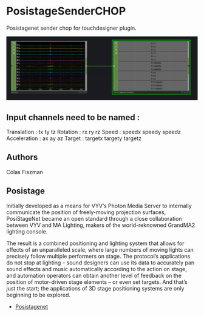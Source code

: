 # PosistageSenderCHOP
Posistagenet sender chop for touchdesigner plugin.

![node](https://github.com/colasf/PosistageSenderCHOP/blob/master/image/node.PNG?raw=true)

## Input channels need to be named :
Translation : tx ty tz
Rotation : rx ry rz
Speed : speedx speedy speedz
Acceleration : ax ay az
Target : targetx  targety targetz

## Authors
Colas Fiszman

## Posistage
Initially developed as a means for VYV‘s Photon Media Server to internally
communicate the position of freely-moving projection surfaces,
PosiStageNet became an open standard through a close collaboration between VYV and MA Lighting,
makers of the world-reknowned GrandMA2 lighting console.

The result is a combined positioning and lighting system that allows for effects of an unparalleled scale,
where large numbers of moving lights can precisely follow multiple performers on stage.
The protocol’s applications do not stop at lighting – sound designers can use its
data to accurately pan sound effects and music automatically according to the action on stage,
and automation operators can obtain another level of feedback on the position of motor-driven stage elements – or even set targets.
And that’s just the start; the applications of 3D stage positioning systems are only beginning to be explored.
* [Posistagenet](https://posistage.net/)